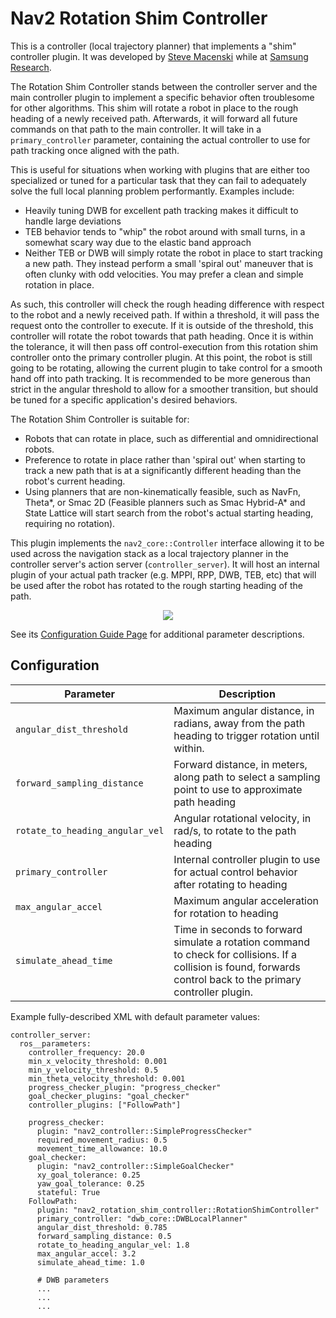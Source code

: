 # Nav2 Rotation Shim Controller

This is a controller (local trajectory planner) that implements a "shim" controller plugin. It was developed by [Steve Macenski](https://www.linkedin.com/in/steve-macenski-41a985101/) while at [Samsung Research](https://www.sra.samsung.com/). 

The Rotation Shim Controller stands between the controller server and the main controller plugin to implement a specific behavior often troublesome for other algorithms. This shim will rotate a robot in place to the rough heading of a newly received path. Afterwards, it will forward all future commands on that path to the main controller. It will take in a ``primary_controller`` parameter, containing the actual controller to use for path tracking once aligned with the path. 

This is useful for situations when working with plugins that are either too specialized or tuned for a particular task that they can fail to adequately solve the full local planning problem performantly. Examples include:

- Heavily tuning DWB for excellent path tracking makes it difficult to handle large deviations
- TEB behavior tends to "whip" the robot around with small turns, in a somewhat scary way due to the elastic band approach
- Neither TEB or DWB will simply rotate the robot in place to start tracking a new path. They instead perform a small 'spiral out' maneuver that is often clunky with odd velocities. You may prefer a clean and simple rotation in place.

As such, this controller will check the rough heading difference with respect to the robot and a newly received path. If within a threshold, it will pass the request onto the controller to execute. If it is outside of the threshold, this controller will rotate the robot towards that path heading. Once it is within the tolerance, it will then pass off control-execution from this rotation shim controller onto the primary controller plugin. At this point, the robot is still going to be rotating, allowing the current plugin to take control for a smooth hand off into path tracking. It is recommended to be more generous than strict in the angular threshold to allow for a smoother transition, but should be tuned for a specific application's desired behaviors.

The Rotation Shim Controller is suitable for:
- Robots that can rotate in place, such as differential and omnidirectional robots.
- Preference to rotate in place rather than 'spiral out' when starting to track a new path that is at a significantly different heading than the robot's current heading.
- Using planners that are non-kinematically feasible, such as NavFn, Theta\*, or Smac 2D (Feasible planners such as Smac Hybrid-A* and State Lattice will start search from the robot's actual starting heading, requiring no rotation). 

This plugin implements the `nav2_core::Controller` interface allowing it to be used across the navigation stack as a local trajectory planner in the controller server's action server (`controller_server`). It will host an internal plugin of your actual path tracker (e.g. MPPI, RPP, DWB, TEB, etc) that will be used after the robot has rotated to the rough starting heading of the path.

<p align="center">
  <img src="https://user-images.githubusercontent.com/14944147/144323291-29e24521-674a-41f5-8a91-732121b26b47.gif">
</p>

See its [Configuration Guide Page](https://navigation.ros.org/configuration/packages/configuring-rotation-shim-controller.html) for additional parameter descriptions.

## Configuration

| Parameter | Description | 
|-----|----|
| `angular_dist_threshold` | Maximum angular distance, in radians, away from the path heading to trigger rotation until within. | 
| `forward_sampling_distance` | Forward distance, in meters, along path to select a sampling point to use to approximate path heading | 
| `rotate_to_heading_angular_vel` | Angular rotational velocity, in rad/s, to rotate to the path heading | 
| `primary_controller` | Internal controller plugin to use for actual control behavior after rotating to heading | 
| `max_angular_accel` | Maximum angular acceleration for rotation to heading | 
| `simulate_ahead_time` | Time in seconds to forward simulate a rotation command to check for collisions. If a collision is found, forwards control back to the primary controller plugin. | 

Example fully-described XML with default parameter values:

```
controller_server:
  ros__parameters:
    controller_frequency: 20.0
    min_x_velocity_threshold: 0.001
    min_y_velocity_threshold: 0.5
    min_theta_velocity_threshold: 0.001
    progress_checker_plugin: "progress_checker"
    goal_checker_plugins: "goal_checker"
    controller_plugins: ["FollowPath"]

    progress_checker:
      plugin: "nav2_controller::SimpleProgressChecker"
      required_movement_radius: 0.5
      movement_time_allowance: 10.0
    goal_checker:
      plugin: "nav2_controller::SimpleGoalChecker"
      xy_goal_tolerance: 0.25
      yaw_goal_tolerance: 0.25
      stateful: True
    FollowPath:
      plugin: "nav2_rotation_shim_controller::RotationShimController"
      primary_controller: "dwb_core::DWBLocalPlanner"
      angular_dist_threshold: 0.785
      forward_sampling_distance: 0.5
      rotate_to_heading_angular_vel: 1.8
      max_angular_accel: 3.2
      simulate_ahead_time: 1.0

      # DWB parameters
      ...
      ...
      ...
```
